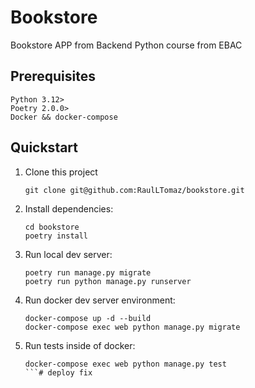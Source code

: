 # Bookstore

Bookstore APP from Backend Python course from EBAC

## Prerequisites

```
Python 3.12>
Poetry 2.0.0>
Docker && docker-compose

```

## Quickstart

1. Clone this project

   ```shell
   git clone git@github.com:RaulLTomaz/bookstore.git
   ```

2. Install dependencies:

   ```shell
   cd bookstore
   poetry install
   ```

3. Run local dev server:

   ```shell
   poetry run manage.py migrate
   poetry run python manage.py runserver
   ```
   
4. Run docker dev server environment:

   ```shell
   docker-compose up -d --build 
   docker-compose exec web python manage.py migrate
   ```

5. Run tests inside of docker:

   ```shell
   docker-compose exec web python manage.py test
   ```#   d e p l o y   f i x  
 